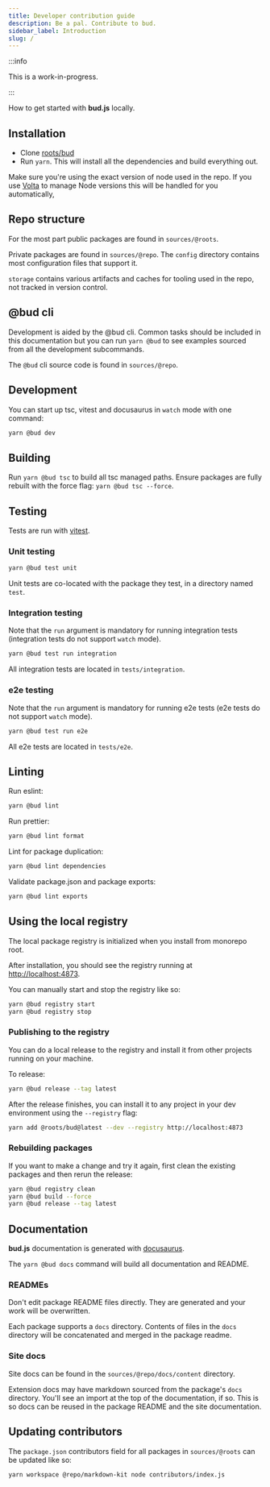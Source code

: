 ```yaml
---
title: Developer contribution guide
description: Be a pal. Contribute to bud.
sidebar_label: Introduction
slug: /
---
```


:::info

This is a work-in-progress.

:::

How to get started with **bud.js** locally.

## Installation

- Clone [roots/bud](https://github.com/roots/bud)
- Run `yarn`. This will install all the dependencies and build everything out.

Make sure you're using the exact version of node used in the repo. If you use [Volta](https://volta.sh) to manage Node versions this will be handled for you automatically,

## Repo structure

For the most part public packages are found in `sources/@roots`.

Private packages are found in `sources/@repo`. The `config` directory contains most configuration files that support it.

`storage` contains various artifacts and caches for tooling used in the repo, not tracked in version control.

## @bud cli

Development is aided by the @bud cli. Common tasks should be included in this documentation but you can run `yarn @bud` to see examples sourced from all the development subcommands.

The `@bud` cli source code is found in `sources/@repo`.

## Development

You can start up tsc, vitest and docusaurus in `watch` mode with one command:

```sh
yarn @bud dev
```

## Building

Run `yarn @bud tsc` to build all tsc managed paths. Ensure packages are fully rebuilt with the force flag: `yarn @bud tsc --force`.

## Testing

Tests are run with [vitest](https://vitest.dev).

### Unit testing

```sh
yarn @bud test unit
```

Unit tests are co-located with the package they test, in a directory named `test`.

### Integration testing

Note that the `run` argument is mandatory for running integration tests (integration tests do not support `watch` mode).

```sh
yarn @bud test run integration
```

All integration tests are located in `tests/integration`.

### e2e testing

Note that the `run` argument is mandatory for running e2e tests (e2e tests do not support `watch` mode).

```sh
yarn @bud test run e2e
```

All e2e tests are located in `tests/e2e`.

## Linting

Run eslint:

```sh
yarn @bud lint
```

Run prettier:

```sh
yarn @bud lint format
```

Lint for package duplication:

```sh
yarn @bud lint dependencies
```

Validate package.json and package exports:

```sh
yarn @bud lint exports
```

## Using the local registry

The local package registry is initialized when you install from monorepo root.

After installation, you should see the registry running at [http://localhost:4873](http://localhost:4873).

You can manually start and stop the registry like so:

```sh
yarn @bud registry start
yarn @bud registry stop
```

### Publishing to the registry

You can do a local release to the registry and install it from other projects running on your machine.

To release:

```sh
yarn @bud release --tag latest
```

After the release finishes, you can install it to any project in your dev environment using the `--registry` flag:

```sh
yarn add @roots/bud@latest --dev --registry http://localhost:4873
```

### Rebuilding packages

If you want to make a change and try it again, first clean the existing packages and then rerun the release:

```sh
yarn @bud registry clean
yarn @bud build --force
yarn @bud release --tag latest
```

## Documentation

**bud.js** documentation is generated with [docusaurus](https://docusaurus.io/).

The `yarn @bud docs` command will build all documentation and README.

### READMEs

Don't edit package README files directly. They are generated and your work will be overwritten.

Each package supports a `docs` directory. Contents of files in the `docs` directory will be concatenated and merged in the package readme.

### Site docs

Site docs can be found in the `sources/@repo/docs/content` directory.

Extension docs may have markdown sourced from the package's `docs` directory. You'll see an import at the top of the documentation, if so. This is so docs can be reused in the package README and the site documentation.

## Updating contributors

The `package.json` contributors field for all packages in `sources/@roots` can be updated like so:

```sh
yarn workspace @repo/markdown-kit node contributors/index.js
```
